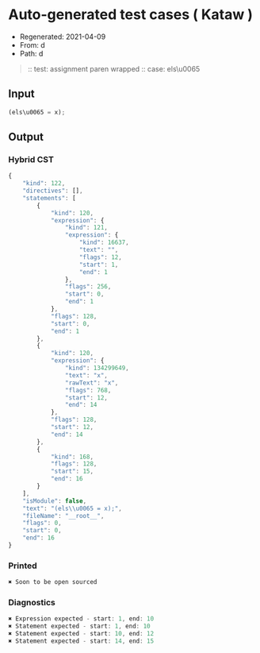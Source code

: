 # Auto-generated test cases ( Kataw )
- Regenerated: 2021-04-09
- From: d
- Path: d
> :: test: assignment paren wrapped
> :: case: els\u0065
## Input

`````js
(els\u0065 = x);
`````

## Output

### Hybrid CST

```javascript
{
    "kind": 122,
    "directives": [],
    "statements": [
        {
            "kind": 120,
            "expression": {
                "kind": 121,
                "expression": {
                    "kind": 16637,
                    "text": "",
                    "flags": 12,
                    "start": 1,
                    "end": 1
                },
                "flags": 256,
                "start": 0,
                "end": 1
            },
            "flags": 128,
            "start": 0,
            "end": 1
        },
        {
            "kind": 120,
            "expression": {
                "kind": 134299649,
                "text": "x",
                "rawText": "x",
                "flags": 768,
                "start": 12,
                "end": 14
            },
            "flags": 128,
            "start": 12,
            "end": 14
        },
        {
            "kind": 168,
            "flags": 128,
            "start": 15,
            "end": 16
        }
    ],
    "isModule": false,
    "text": "(els\\u0065 = x);",
    "fileName": "__root__",
    "flags": 0,
    "start": 0,
    "end": 16
}
```

### Printed

```javascript
✖ Soon to be open sourced
```

### Diagnostics

```javascript
✖ Expression expected - start: 1, end: 10
✖ Statement expected - start: 1, end: 10
✖ Statement expected - start: 10, end: 12
✖ Statement expected - start: 14, end: 15

```

